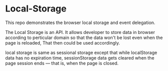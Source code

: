 # Local-Storage
This repo demonstrates the  browser local storage and event delegation.

The Local Storage is an API. It allows developer to store data in browser according to perticular domain so that the data won't be lost even when the page is reloaded, That then could be used accordingly.

local storage is same as sessional storage except that while localStorage data has no expiration time, sessionStorage data gets cleared when the page session ends — that is, when the page is closed.
